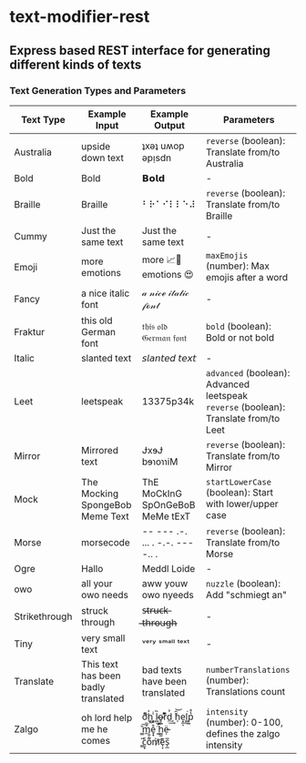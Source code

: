 # text-modifier-rest

## Express based REST interface for generating different kinds of texts

### Text Generation Types and Parameters

| Text Type | Example Input | Example Output | Parameters |
| --- | --- | --- | --- |
| Australia | upside down text | ʇxǝʇ uʍop ǝpᴉsdn | `reverse` (boolean): Translate from/to Australia |
| Bold | Bold | 𝗕𝗼𝗹𝗱 | \- |
| Braille | Braille | ⠃⠗⠁⠊⠇⠇⠑⠼ | `reverse` (boolean): Translate from/to Braille |
| Cummy | Just the same text | Just the same text | \- |
| Emoji | more emotions | more 📈😤 emotions 😍 | `maxEmojis` (number): Max emojis after a word |
| Fancy | a nice italic font | 𝒶 𝓃𝒾𝒸ℯ 𝒾𝓉𝒶𝓁𝒾𝒸 𝒻ℴ𝓃𝓉 | \- |
| Fraktur | this old German font | 𝔱𝔥𝔦𝔰 𝔬𝔩𝔡 𝔊𝔢𝔯𝔪𝔞𝔫 𝔣𝔬𝔫𝔱 | `bold` (boolean): Bold or not bold |
| Italic | slanted text | 𝘴𝘭𝘢𝘯𝘵𝘦𝘥 𝘵𝘦𝘹𝘵 | \- |
| Leet | leetspeak | 13375p34k | `advanced` (boolean): Advanced leetspeak <br/> `reverse` (boolean): Translate from/to Leet |
| Mirror | Mirrored text | ɈxɘɈ bɘɿoɿɿiM | `reverse` (boolean): Translate from/to Mirror |
| Mock | The Mocking SpongeBob Meme Text | ThE MoCkInG SpOnGeBoB MeMe tExT | `startLowerCase` (boolean): Start with lower/upper case |
| Morse | morsecode | \-- --- .-. ... . -.-. --- -.. . | `reverse` (boolean): Translate from/to Morse |
| Ogre | Hallo | Meddl Loide | \- |
| owo | all your owo needs | aww youw owo nyeeds | `nuzzle` (boolean): Add "schmiegt an" |
| Strikethrough | struck through | s̶t̶r̶u̶c̶k̶ ̶t̶h̶r̶o̶u̶g̶h̶ | \- |
| Tiny | very small text | ᵛᵉʳʸ ˢᵐᵃˡˡ ᵗᵉˣᵗ | \- |
| Translate | This text has been badly translated | bad texts have been translated | `numberTranslations` (number): Translations count |
| Zalgo | oh lord help me he comes | ơ̬͌ḫ̭͐ ͇͓ͥl̻̏͢o̶̥̜r͌͛́d̼̉͢ ͔̆͘h̹̑͝e͙̲ͅl͇̮͘p͍̔̊ ̳̆͠m̼̉̎e̞̞̊ ͍̈̒h̳̫̐ë̴̦ ͚̋͘c̮̟ͯo͌͒̍m̷̀͝e̩͕͂s̩̲̅ | `intensity` (number): 0-100, defines the zalgo intensity |